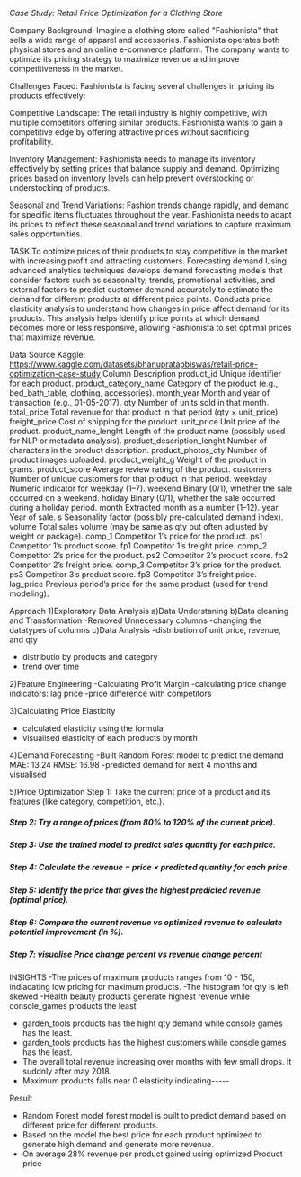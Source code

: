 *Case Study: Retail Price Optimization for a Clothing Store*

Company Background:
Imagine a clothing store called "Fashionista" that sells a wide range of apparel and accessories. Fashionista operates both physical stores and an online e-commerce platform. The company wants to optimize its pricing strategy to maximize revenue and improve competitiveness in the market.

Challenges Faced:
Fashionista is facing several challenges in pricing its products effectively:

Competitive Landscape: The retail industry is highly competitive, with multiple competitors offering similar products. Fashionista wants to gain a competitive edge by offering attractive prices without sacrificing profitability.

Inventory Management: Fashionista needs to manage its inventory effectively by setting prices that balance supply and demand. Optimizing prices based on inventory levels can help prevent overstocking or understocking of products.

Seasonal and Trend Variations: Fashion trends change rapidly, and demand for specific items fluctuates throughout the year. Fashionista needs to adapt its prices to reflect these seasonal and trend variations to capture maximum sales opportunities.

TASK
To optimize prices of their products to stay competitive in the market with increasing profit and attracting customers.
Forecasting demand Using advanced analytics techniques develops demand forecasting models that consider factors such as seasonality, trends, promotional activities, and external factors to predict customer demand accurately to estimate the demand for different products at different price points.
Conducts price elasticity analysis to understand how changes in price affect demand for its products. This analysis helps identify price points at which demand becomes more or less responsive, allowing Fashionista to set optimal prices that maximize revenue.


Data Source
Kaggle: https://www.kaggle.com/datasets/bhanupratapbiswas/retail-price-optimization-case-study
Column	Description
product_id	Unique identifier for each product.
product_category_name	Category of the product (e.g., bed_bath_table, clothing, accessories).
month_year	Month and year of transaction (e.g., 01-05-2017).
qty	Number of units sold in that month.
total_price	Total revenue for that product in that period (qty × unit_price).
freight_price	Cost of shipping for the product.
unit_price	Unit price of the product.
product_name_lenght	Length of the product name (possibly used for NLP or metadata analysis).
product_description_lenght	Number of characters in the product description.
product_photos_qty	Number of product images uploaded.
product_weight_g	Weight of the product in grams.
product_score	Average review rating of the product.
customers	Number of unique customers for that product in that period.
weekday	Numeric indicator for weekday (1–7).
weekend	Binary (0/1), whether the sale occurred on a weekend.
holiday	Binary (0/1), whether the sale occurred during a holiday period.
month	Extracted month as a number (1–12).
year	Year of sale.
s	Seasonality factor (possibly pre-calculated demand index).
volume	Total sales volume (may be same as qty but often adjusted by weight or package).
comp_1	Competitor 1’s price for the product.
ps1	Competitor 1’s product score.
fp1	Competitor 1’s freight price.
comp_2	Competitor 2’s price for the product.
ps2	Competitor 2’s product score.
fp2	Competitor 2’s freight price.
comp_3	Competitor 3’s price for the product.
ps3	Competitor 3’s product score.
fp3	Competitor 3’s freight price.
lag_price	Previous period’s price for the same product (used for trend modeling).

Approach
1)Exploratory Data Analysis
  a)Data Understaning
  b)Data cleaning and Transformation
-Removed Unnecessary columns
-changing the datatypes of columns
  c)Data Analysis
  -distribution of unit price, revenue, and qty 
  - distributio by products and category
  - trend over time
    
2)Feature Engineering
 -Calculating Profit Margin
 -calculating price change indicators: lag price
 -price difference with competitors

 3)Calculating Price Elasticity
 - calculated elasticity using the formula
 - visualised elasticity of each products by month

4)Demand Forecasting 
-Built Random Forest model to predict the demand
MAE: 13.24
RMSE: 16.98
-predicted demand for next 4 months and visualised

5)Price Optimization
Step 1: Take the current price of a product and its features (like category, competition, etc.).

##### Step 2: Try a range of prices (from 80% to 120% of the current price).

##### Step 3: Use the trained model to predict sales quantity for each price.

##### Step 4: Calculate the revenue = price × predicted quantity for each price.

##### Step 5: Identify the price that gives the highest predicted revenue (optimal price).

##### Step 6: Compare the current revenue vs optimized revenue to calculate potential improvement (in %).

##### Step 7: visualise Price change percent vs revenue change percent


INSIGHTS
-The prices of maximum products ranges from 10 - 150, indiacating low pricing for maximum products. 
-The histogram for qty is left skewed
-Health beauty products generate highest revenue while console_games products the least
- garden_tools products has the hight qty demand while console games has the least.
- garden_tools products has the highest customers while console games has the least.
- The overall total revenue increasing over months with few small drops. It suddnly after may 2018.
- Maximum products falls near 0 elasticity indicating-----

Result
- Random Forest model forest model is built to predict demand based on different price for different products.
- Based on the model the best price for each product optimized to generate high demand and generate more revenue.
- On average 28% revenue per product gained using optimized Product price
